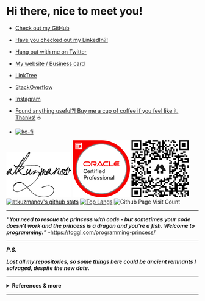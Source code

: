 # Hi there, nice to meet you!

- [Check out my GitHub](https://github.com/atkuzmanov) 

- [Have you checked out my LinkedIn?!](https://www.linkedin.com/in/atkuzmanov/)

- [Hang out with me on Twitter](https://twitter.com/atkuzmanov)

- [My website / Business card](https://atkuzmanov.wordpress.com/)

- [LinkTree](https://linktr.ee/atkuzmanov)

- [StackOverflow](https://stackoverflow.com/users/2356062/atkuzmanov)

- [Instagram](https://www.instagram.com/atkuzmanov/)

- [Found anything useful?! Buy me a cup of coffee if you feel like it. Thanks!️](https://sites.google.com/view/atkuzmanov/home) ☕

- [![ko-fi](https://www.ko-fi.com/img/githubbutton_sm.svg)](https://ko-fi.com/V7V22AJ80)

<a href="https://atkuzmanov.wordpress.com/"><img src="https://raw.githubusercontent.com/atkuzmanov/atkuzmanov/master/resources/atkuzmanov-pretty.png" alt="stylized name" width="170" height="120"/></a>
<a href="https://www.youracclaim.com/badges/77eb4480-a202-44ae-85da-fb729e84081d/public_url"><img src="https://raw.githubusercontent.com/atkuzmanov/atkuzmanov/master/resources/atkuzmanov-ocjp-oracle-certified-professional-java-se-6-programmer.png" alt="ocjp badge" width="150" height="150"/></a>
<a href="https://linktr.ee/atkuzmanov"><img src="https://raw.githubusercontent.com/atkuzmanov/atkuzmanov/master/resources/atkuzmanov%20linktr%202020-08-13.png" alt="linktree qr code" width="150" height="150"/></a>
[![atkuzmanov's github stats](https://github-readme-stats.vercel.app/api?username=atkuzmanov&hide=contribs,issues&count_private=true&show_icons=true&theme=tokyonight)](https://github.com/anuraghazra/github-readme-stats)
[![Top Langs](https://github-readme-stats.vercel.app/api/top-langs/?username=atkuzmanov&hide=Rich%20Text%20Format,html,css,python,javascript&langs_count=10&layout=compact&theme=tokyonight)](https://github.com/anuraghazra/github-readme-stats)
![Github Page Visit Count](https://komarev.com/ghpvc/?username=atkuzmanov)

---

***"You need to rescue the princess with code - but sometimes your code doesn't work and the princess is a dragon and you're a fish. Welcome to programming:"*** -<https://toggl.com/programming-princess/>

---

***P.S.***

***Lost all my repositories, so some things here could be ancient remnants I salvaged, despite the new date.***

---

<details>
  <summary> <strong>References & more</strong> </summary>
  <br/>

  <blockquote>
  References

  <https://pixabay.com/photos/abstract-art-modern-art-design-1245745/>

  <https://giphy.com/gifs/pixels-github-commit-26u4nJPf0JtQPdStq>

  <https://media.giphy.com/media/26u4nJPf0JtQPdStq/giphy.gif>

  <https://toggl.com/programming-princess/>

  <https://github.com/anuraghazra/github-readme-stats>

  <https://www.youracclaim.com/badges/77eb4480-a202-44ae-85da-fb729e84081d/public_url>
  </blockquote>
  
  <img src="https://media.giphy.com/media/26u4nJPf0JtQPdStq/giphy.gif" alt="example temporary" width="480" height="184"/> 

</details>

---

<!--
👋 😃
☕ 💻
<img src="./resources/abstract-1245745.jpg" alt="example temporary" width="640" height="350"/>
<img src="./resources/atkuzmanov%20linktr%202020-08-13.png" alt="example temporary" width="150" height="150"/>
<img src="./resources/atkuzmanov-pretty.png" alt="example temporary" width="150" height="100"/>
<img src="https://media.giphy.com/media/26u4nJPf0JtQPdStq/giphy.gif" alt="cover example temporary" width="480" height="184"/>

**atkuzmanov/atkuzmanov** is a ✨ _special_ ✨ repository because its `README.md` (this file) appears on your GitHub profile.

Here are some ideas to get you started:

- 🔭 I’m currently working on ...
- 🌱 I’m currently learning ...
- 👯 I’m looking to collaborate on ...
- 🤔 I’m looking for help with ...
- 💬 Ask me about ...
- 📫 How to reach me: ...
- 😄 Pronouns: ...
- ⚡ Fun fact: ...
-->

<!-- Github Page Visit Count
![Github Page Visit Count](https://komarev.com/ghpvc/?username=atkuzmanov)
<p align="right"> <img src="https://komarev.com/ghpvc/?username=atkuzmanov" alt="atkuzmanov" /></p>
-->
